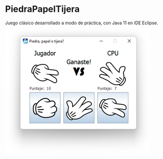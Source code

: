 # PiedraPapelTijera
Juego clásico desarrollado a modo de práctica, con Java 11 en IDE Eclipse.
![Piedra, papel o tijera?](https://github.com/RodriiCruz/PiedraPapelTijera/blob/main/Piedra,%20papel%20o%20tijera.png)
